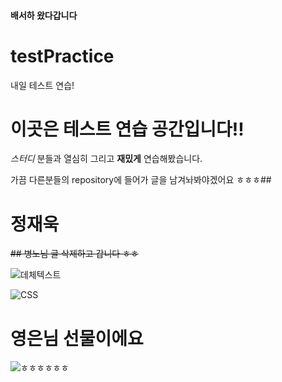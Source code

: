 #### 배서하 왔다갑니다

# testPractice
내일 테스트 연습!

# 이곳은 테스트 연습 공간입니다!!
_스터디_ 분들과 열심히 그리고 __재밌게__ 연습해봤습니다.

가끔 다른분들의 repository에 들어가 글을 남겨놔봐야겠어요 ㅎㅎㅎ##

# 정재욱 
~~## 병노님 글 삭제하고 갑니다 ㅎㅎ~~

![데체텍스트](http://file2.nocutnews.co.kr/newsroom/image/2019/11/19/20191119092356684958_0_768_768.jpg)

![CSS](https://storage.googleapis.com/jjalbot-jjals/2019/01/qSZ8Y8HNcl/R5djHzs9n.gif)

# 영은님 선물이에요
![ㅎㅎㅎㅎㅎㅎ](https://cdn.theonetv.kr/news/photo/202107/101866_91377_5311.jpg)
